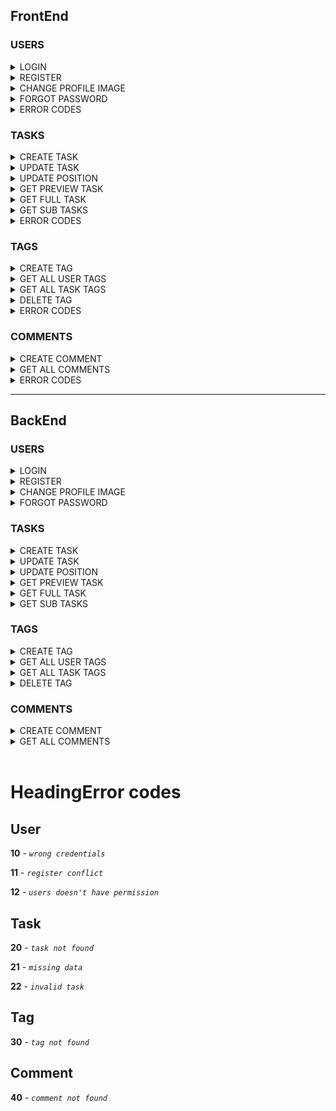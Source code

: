 ## FrontEnd


### USERS
<details>
<summary>LOGIN</summary>

## Request

**Endpoint:** `POST` http://localhost:8086/todo/users/login

**Body:**

```json
{
	"username": "STRING",
	"password": "STRING"
}
```
</details>
<details>
<summary>REGISTER</summary>

## Request

**Endpoint:** `POST` http://localhost:8086/todo/users/register

**Body:**

```json
{
  "email": "string",
  "firstName": "string",
  "lastName": "string",
  "profileImage": "string",
  "username": "string",
  "password": "string"
}
```
</details>
<details>
<summary>CHANGE PROFILE IMAGE</summary>

## Request

**Endpoint:** `PATCH` http://localhost:8086/todo/users/{userId}/profile_image

**Body:**

```json
{
    "profileImage": "string"
}
```
</details>
<details>
<summary>FORGOT PASSWORD</summary>

## Request

**Endpoint:** `PATCH` http://localhost:8086/todo/users/forgot_password

**Body:**

```json
{
    "newPassword": "string"
}
```
</details>

<details>
<summary>ERROR CODES</summary>

<h3>401</h3>

```
{
        "message": "Wrong credentials",
        "type": "....",
        "code": 10,
        "timestemp": date
}
```

<h3>403</h3>

```
{
        "message": "User don't have permission",
        "type": "....",
        "code": 12,
        "timestemp": date
}
```

<h3>409</h3>

```
{
        "message": "Register conflict",
        "type": "....",
        "code": 11,
        "timestemp": date
}
```
</details>



### TASKS
<details>
<summary>CREATE TASK</summary>

## Request

**Endpoint:** `POST` http://localhost:8086/todo/tasks/v1

**Body:**

```json
{
  "title": "string",
  "description": "string",
  "date": "31-03-2023",
  "userId": 0,
  "parentId": 0,
  "position": 0
}
```
</details>
<details>
<summary>UPDATE TASK</summary>

## Request

**Endpoint:** `PATCH` http://localhost:8086/todo/tasks/v1/{taskId}

**Body:**

```json
{
    "title": "String",
    "description": "String",
    "isDone": "Boolean",
    "date": "String",
    "isFavorite": "Boolean",
    "disabled": "Boolean"
}
```
</details>
<details>
<summary>UPDATE POSITION</summary>

## Request

**Endpoint:** `PATCH` http://localhost:8086/todo/tasks/v1/change-position/{userId}

**Body:**

```json
[{
    "taskId": "Integer",
    "position": "Integer",
    "parentId": "Integer"
},
{
    "taskId": "Integer",
    "position": "Integer",
    "parentId": "Integer"
}]
```
</details>
<details>
<summary>GET PREVIEW TASK</summary>

## Request

**Endpoint:** `GET` http://localhost:8086/todo/tasks/preview/{userId}

**Body:**

```json
{

}
```
</details>
<details>
<summary>GET FULL TASK</summary>

## Request

**Endpoint:** `GET` http://localhost:8086/todo/tasks/v1/{taskId}/{userId}

**Body:**

```json
{

}
```
</details>
<details>
<summary>GET SUB TASKS</summary>

## Request

**Endpoint:** `GET` http://localhost:8086/todo/tasks/v1/{parentId}

**Body:**

```json
{

}
```
</details>

<details>
<summary>ERROR CODES</summary>

<h3>400</h3>

```
{
        "message": "Missing data o creation task",
        "type": "....",
        "code": 21,
        "timestemp": date
}
```

<h3>400</h3>

```
{
        "message": "Invalid task",
        "type": "....",
        "code": 22,
        "timestemp": date
}
```

<h3>404</h3>

```
{
        "message": "Task not found",
        "type": "....",
        "code": 20,
        "timestemp": date
}
```
</details>

### TAGS
<details>
<summary>CREATE TAG</summary>

## Request

**Endpoint:** `POST` http://localhost:8086/todo/tags/v1

**Body:**

```json
{
    "name": "String",
    "color": "String",
    "userId": "Integer",
    "taskId": "Integer"
}
```
</details>
<details>
<summary>GET ALL USER TAGS</summary>

## Request

**Endpoint:** `GET` http://localhost:8086/todo/tags/v1/users/{userId}

**Body:**

```json
{
    
}
```
</details>
<details>
<summary>GET ALL TASK TAGS</summary>

## Request

**Endpoint:** `GET` http://localhost:8086/todo/tags/v1/task/{taskId}

**Body:**

```json
{
    
}
```
</details>
<details>
<summary>DELETE TAG</summary>

## Request

**Endpoint:** `DELETE` http://localhost:8086/todo/tags/{taskId}/{tagId}

**Body:**

```json
{
    
}
```
</details>

<details>
<summary>ERROR CODES</summary>

<h3>404</h3>

```
{
        "message": "Tag not found",
        "type": "....",
        "code": 30,
        "timestemp": date
}
```
</details>


### COMMENTS
<details>
<summary>CREATE COMMENT</summary>

## Request

**Endpoint:** `POST` http://localhost:8086/todo/comments/v1

**Body:**

```json
{
    "description": "String",
    "taskId": "Integer"
}
```
</details>
<details>
<summary>GET ALL COMMENTS</summary>

## Request

**Endpoint:** `GET` http://localhost:8086/todo/comments/v1/{taskId}

**Body:**

```json
{
    
}
```
</details>

<details>
<summary>ERROR CODES</summary>

<h3>404</h3>

```
{
        "message": "Comment not found",
        "type": "....",
        "code": 30,
        "timestemp": date
}
```
</details>

--------

## BackEnd


### USERS
<details>
<summary>LOGIN</summary>

## Request

**Endpoint:** `POST` http://localhost:8086/todo/users/login

**Body:**

```json
{
  "userId": "Integer",
  "firstName": "string",
  "lastName": "string",
  "username": "string",
  "email": "string",
  "groupsURL": "string",
  "tasksPreviewsURL": "string"
}
```
</details>
<details>
<summary>REGISTER</summary>

## Request

**Endpoint:** `POST` http://localhost:8086/todo/users/register

**Body:**

```json
{
  "userId": 0,
  "firstName": "string",
  "lastName": "string",
  "profileImage": "string",
  "username": "string",
  "email": "string",
  "groupsURL": "string",
  "tasksPreviewsURL": "string"
}
```
</details>
<details>
<summary>CHANGE PROFILE IMAGE</summary>

## Request

**Endpoint:** `PATCH` http://localhost:8086/todo/users/{userId}/profile_image

**Body:**

```json
{
    "profileImage": "String"
}
```
</details>
<details>
<summary>FORGOT PASSWORD</summary>

## Request

**Endpoint:** `PATCH` http://localhost:8086/todo/users/forgot_password

**Body:**

```json
{
    
}
```
</details>



### TASKS
<details>
<summary>CREATE TASK</summary>

## Request

**Endpoint:** `POST` http://localhost:8086/todo/tasks/v1

**Body:**

```json
{
  "taskId": "Integer",
  "parentId": "Integer",
  "position": "Integer",
  "title": "string",
  "date": "03-04-2023",
  "isDone": "Boolean",
  "isFavorite": "Boolean",
  "taskURL": "string",
  "tags": [
    {
      "tagId": "Integer",
      "name": "string",
      "color": "string"
    }
  ],
  "expired": "Boolean"
}
```
</details>
<details>
<summary>UPDATE TASK</summary>

## Request

**Endpoint:** `PATCH` http://localhost:8086/todo/tasks/v1/{taskId}

**Body:**

```json
{
    "title": "String",
    "description": "String",
    "isDone": "Boolean",
    "date": "String",
    "isFavorite": "Boolean",
    "disabled": "Boolean"
}
```
</details>
<details>
<summary>UPDATE POSITION</summary>

## Request

**Endpoint:** `PATCH` http://localhost:8086/todo/tasks/v1/change-position/{userId}

**Body:**

```json
[{
    "taskId": "Integer",
    "position": "Integer",
    "parentId": "Integer"
},
{
    "taskId": "Integer",
    "position": "Integer",
    "parentId": "Integer"
}]
```
</details>
<details>
<summary>GET PREVIEW TASK</summary>

## Request

**Endpoint:** `GET` http://localhost:8086/todo/tasks/preview/{taskId}

**Body:**

```json
[
  {
    "taskId": "Integer",
    "parentId": "Integer",
    "position": "Integer",
    "title": "string",
    "date": "03-04-2023",
    "isDone": "Boolean",
    "isFavorite": "Boolean",
    "taskURL": "string",
    "tags": [
        {
        "tagId": "Integer",
        "name": "string",
        "color": "string"
        }
    ],
    "expired": "Boolean"
  }
]
```
</details>
<details>
<summary>GET FULL TASK</summary>

## Request

**Endpoint:** `GET` http://localhost:8086/todo/tasks/v1/{taskId}/{userId}

**Body:**

```json
{
  "taskId": "Integer",
  "title": "string",
  "description": "string",
  "isDone": "Boolean",
  "date": "03-04-2023",
  "expired": "Boolean",
  "isFavorite": "Boolean",
  "parentId": "Integer",
  "position": "Integer",
  "tags": [
    {
      "tagId": "Integer",
      "name": "string",
      "color": "string"
    }
  ],
  "commentsURL": "string"
}
```
</details>
<details>
<summary>GET SUB TASKS</summary>

## Request

**Endpoint:** `GET` http://localhost:8086/todo/tasks/v1/{parentId}

**Body:**

```json
[
  {
    "taskId": "Integer",
    "parentId": "Integer",
    "position": "Integer",
    "title": "string",
    "date": "03-04-2023",
    "isDone": "Boolean",
    "isFavorite": "Boolean",
    "taskURL": "string",
    "tags": [
        {
        "tagId": "Integer",
        "name": "string",
        "color": "string"
        }
    ],
    "expired": "Boolean"
  }
]
```
</details>



### TAGS
<details>
<summary>CREATE TAG</summary>

## Request

**Endpoint:** `POST` http://localhost:8086/todo/tags/v1

**Body:**

```json
{
    "tagId": "Integer",
    "name": "String",
    "color": "String"
}
```
</details>
<details>
<summary>GET ALL USER TAGS</summary>

## Request

**Endpoint:** `GET` http://localhost:8086/todo/tags/v1/users/{userId}

**Body:**

```json
[
  {
    "tagId": "Integer",
    "name": "string",
    "color": "string"
  }
]
```
</details>
<details>
<summary>GET ALL TASK TAGS</summary>

## Request

**Endpoint:** `GET` http://localhost:8086/todo/tags/v1/task/{taskId}

**Body:**

```json
[
  {
    "tagId": "Integer",
    "name": "string",
    "color": "string"
  }
]
```
</details>
<details>
<summary>DELETE TAG</summary>

## Request

**Endpoint:** `DELETE` http://localhost:8086/todo/tags/{taskId}/{tagId}

**Body:**

```json
{
    
}
```
</details>

### COMMENTS
<details>
<summary>CREATE COMMENT</summary>

## Request

**Endpoint:** `POST` http://localhost:8086/todo/comments/v1

**Body:**

```json
{
  "commentId": "Integer",
  "description": "string",
  "taskId": "Integer"
}
```
</details>
<details>
<summary>GET ALL COMMENTS</summary>

## Request

**Endpoint:** `GET` http://localhost:8086/todo/comments/{taskId}

**Body:**

```json
[
  {
    "commentId": "Integer",
    "description": "string",
    "taskId": "Integer"
  }
]
```
</details>
</br>

# HeadingError codes

## User

**10** - *`wrong credentials`*

**11** - *`register conflict`*

**12** - *`users doesn't have permission`*

## Task

**20** - *`task not found`*

**21** - *`missing data`*

**22** - *`invalid task`*

## Tag

**30** - *`tag not found`*

## Comment

**40** - *`comment not found`*